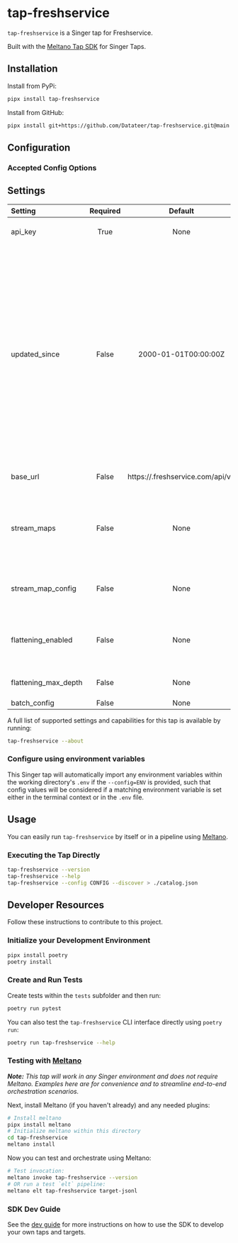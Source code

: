# tap-freshservice

`tap-freshservice` is a Singer tap for Freshservice.

Built with the [Meltano Tap SDK](https://sdk.meltano.com) for Singer Taps.

## Installation

Install from PyPi:

```bash
pipx install tap-freshservice
```

Install from GitHub:

```bash
pipx install git+https://github.com/Datateer/tap-freshservice.git@main
```


## Configuration

### Accepted Config Options

<!--
This section can be created by copy-pasting the CLI output from:

```
tap-freshservice --about --format=markdown
```
-->
## Settings

| Setting             | Required | Default | Description |
|:--------------------|:--------:|:-------:|:------------|
| api_key             | True     | None    | The Freshservice API key |
| updated_since       | False    | 2000-01-01T00:00:00Z | The earliest record date to sync. You probably need this! The Freshservice API only returns items less than 30 days old. To override this, you must include an 'updated_since' value in the URL querystring. Providing a value here will ensure this value is used if there is no state (i.e. for a full refresh).  |
| base_url            | False    | https://<replace with your org>.freshservice.com/api/v2 | The url for the Freshservice API |
| stream_maps         | False    | None    | Config object for stream maps capability. For more information check out [Stream Maps](https://sdk.meltano.com/en/latest/stream_maps.html). |
| stream_map_config   | False    | None    | User-defined config values to be used within map expressions. |
| flattening_enabled  | False    | None    | 'True' to enable schema flattening and automatically expand nested properties. |
| flattening_max_depth| False    | None    | The max depth to flatten schemas. |
| batch_config        | False    | None    |             |


A full list of supported settings and capabilities for this
tap is available by running:

```bash
tap-freshservice --about
```

### Configure using environment variables

This Singer tap will automatically import any environment variables within the working directory's
`.env` if the `--config=ENV` is provided, such that config values will be considered if a matching
environment variable is set either in the terminal context or in the `.env` file.

## Usage

You can easily run `tap-freshservice` by itself or in a pipeline using [Meltano](https://meltano.com/).

### Executing the Tap Directly

```bash
tap-freshservice --version
tap-freshservice --help
tap-freshservice --config CONFIG --discover > ./catalog.json
```

## Developer Resources

Follow these instructions to contribute to this project.

### Initialize your Development Environment

```bash
pipx install poetry
poetry install
```

### Create and Run Tests

Create tests within the `tests` subfolder and
  then run:

```bash
poetry run pytest
```

You can also test the `tap-freshservice` CLI interface directly using `poetry run`:

```bash
poetry run tap-freshservice --help
```

### Testing with [Meltano](https://www.meltano.com)

_**Note:** This tap will work in any Singer environment and does not require Meltano.
Examples here are for convenience and to streamline end-to-end orchestration scenarios._

Next, install Meltano (if you haven't already) and any needed plugins:

```bash
# Install meltano
pipx install meltano
# Initialize meltano within this directory
cd tap-freshservice
meltano install
```

Now you can test and orchestrate using Meltano:

```bash
# Test invocation:
meltano invoke tap-freshservice --version
# OR run a test `elt` pipeline:
meltano elt tap-freshservice target-jsonl
```

### SDK Dev Guide

See the [dev guide](https://sdk.meltano.com/en/latest/dev_guide.html) for more instructions on how to use the SDK to
develop your own taps and targets.
